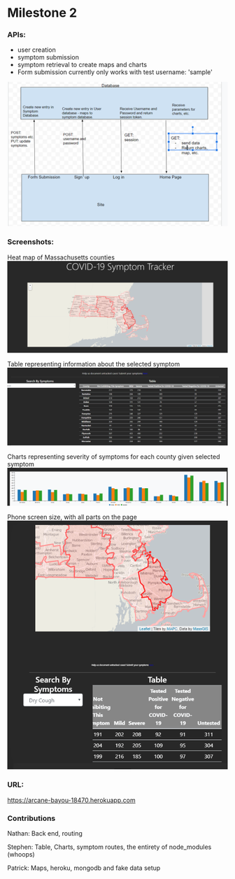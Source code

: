# Milestone 2

### APIs:

- user creation
- symptom submission
- symptom retrieval to create maps and charts
- Form submission currently only works with test username: 'sample'

![API flowchart](./images/milestone2/image.png)



### Screenshots:

Heat map of Massachusetts counties
![map screenshot ](./images/milestone2/screenshot-map.PNG)     

Table representing information about the selected symptom
![table screenshot 1](./images/milestone2/screenshot-table.PNG)       

Charts representing severity of symptoms for each county given selected symptom
![chart screenshot 1](./images/milestone2/screenshot-chart.PNG)       

Phone screen size, with all parts on the page
![phone screenshot](./images/milestone2/screenshot-phone.PNG)

### URL:
https://arcane-bayou-18470.herokuapp.com


### Contributions

Nathan: Back end, routing

Stephen: Table, Charts, symptom routes, the entirety of node_modules (whoops) 

Patrick: Maps, heroku, mongodb and fake data setup
